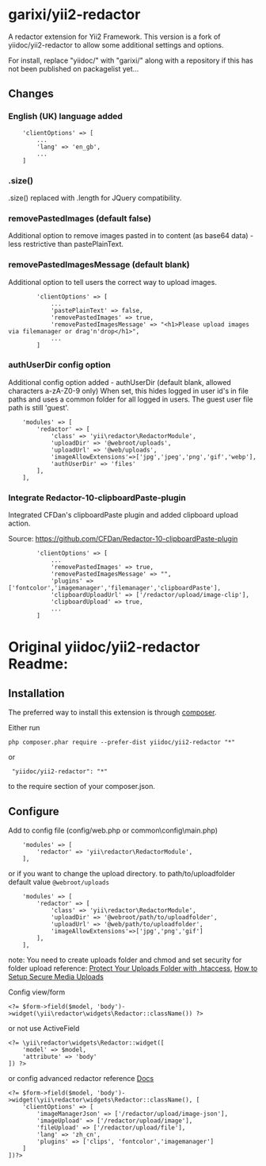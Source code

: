 # garixi/yii2-redactor

A redactor extension for Yii2 Framework.
This version is a fork of yiidoc/yii2-redactor to allow some additional
settings and options.

For install, replace "yiidoc/" with "garixi/" along with a repository if this
has not been published on packagelist yet...

## Changes

### English (UK) language added
```
    'clientOptions' => [
        ...
        'lang' => 'en_gb',
        ...
    ]
```

### .size()

.size() replaced with .length for JQuery compatibility.

### removePastedImages (default false)

Additional option to remove images pasted in to content (as base64 data) - less restrictive than pastePlainText.

### removePastedImagesMessage (default blank)

Additional option to tell users the correct way to upload images.
```
        'clientOptions' => [
            ...
            'pastePlainText' => false,
            'removePastedImages' => true,
            'removePastedImagesMessage' => "<h1>Please upload images via filemanager or drag'n'drop</h1>",
            ...
        ]
```

### authUserDir config option

Additional config option added - authUserDir (default blank, allowed characters a-zA-Z0-9 only)
When set, this hides logged in user id's in file paths and uses a common folder for all logged in users. The guest user file path is still 'guest'.
```
    'modules' => [
        'redactor' => [
            'class' => 'yii\redactor\RedactorModule',
            'uploadDir' => '@webroot/uploads',
            'uploadUrl' => '@web/uploads',
            'imageAllowExtensions'=>['jpg','jpeg','png','gif','webp'],
            'authUserDir' => 'files'
        ],
    ],
```

### Integrate Redactor-10-clipboardPaste-plugin

Integrated CFDan's clipboardPaste plugin and added clipboard upload action.

Source: https://github.com/CFDan/Redactor-10-clipboardPaste-plugin
```
        'clientOptions' => [
            ...
            'removePastedImages' => true,
            'removePastedImagesMessage' => "",
            'plugins' => ['fontcolor','imagemanager','filemanager','clipboardPaste'],
            'clipboardUploadUrl' => ['/redactor/upload/image-clip'],
            'clipboardUpload' => true,
            ...
        ]
```

# Original yiidoc/yii2-redactor Readme:

Installation
------------

The preferred way to install this extension is through [composer](http://getcomposer.org/download/).

Either run

```
php composer.phar require --prefer-dist yiidoc/yii2-redactor "*"
```

 or
```
 "yiidoc/yii2-redactor": "*"
```

to the require section of your composer.json.

Configure
-----------------

Add to config file (config/web.php or common\config\main.php) 

```
    'modules' => [
        'redactor' => 'yii\redactor\RedactorModule',
    ],
```
or if you want to change the upload directory.
to path/to/uploadfolder
default value `@webroot/uploads`

```
    'modules' => [
        'redactor' => [
            'class' => 'yii\redactor\RedactorModule',
            'uploadDir' => '@webroot/path/to/uploadfolder',
            'uploadUrl' => '@web/path/to/uploadfolder',
            'imageAllowExtensions'=>['jpg','png','gif']
        ],
    ],
```

note: You need to create uploads folder and chmod and set security for folder upload
reference: [Protect Your Uploads Folder with .htaccess](http://tomolivercv.wordpress.com/2011/07/24/protect-your-uploads-folder-with-htaccess/),
[How to Setup Secure Media Uploads](http://digwp.com/2012/09/secure-media-uploads/)

Config view/form

```
<?= $form->field($model, 'body')->widget(\yii\redactor\widgets\Redactor::className()) ?>
```

or not use ActiveField

```
<?= \yii\redactor\widgets\Redactor::widget([
    'model' => $model,
    'attribute' => 'body'
]) ?>
```    
or config advanced redactor reference [Docs](http://imperavi.com/redactor/docs/)

```
<?= $form->field($model, 'body')->widget(\yii\redactor\widgets\Redactor::className(), [
    'clientOptions' => [
        'imageManagerJson' => ['/redactor/upload/image-json'],
        'imageUpload' => ['/redactor/upload/image'],
        'fileUpload' => ['/redactor/upload/file'],
        'lang' => 'zh_cn',
        'plugins' => ['clips', 'fontcolor','imagemanager']
    ]
])?>
```
